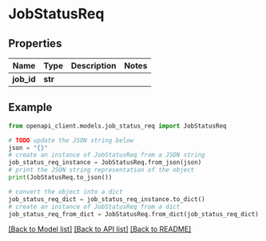 # JobStatusReq


## Properties

Name | Type | Description | Notes
------------ | ------------- | ------------- | -------------
**job_id** | **str** |  | 

## Example

```python
from openapi_client.models.job_status_req import JobStatusReq

# TODO update the JSON string below
json = "{}"
# create an instance of JobStatusReq from a JSON string
job_status_req_instance = JobStatusReq.from_json(json)
# print the JSON string representation of the object
print(JobStatusReq.to_json())

# convert the object into a dict
job_status_req_dict = job_status_req_instance.to_dict()
# create an instance of JobStatusReq from a dict
job_status_req_from_dict = JobStatusReq.from_dict(job_status_req_dict)
```
[[Back to Model list]](../README.md#documentation-for-models) [[Back to API list]](../README.md#documentation-for-api-endpoints) [[Back to README]](../README.md)


